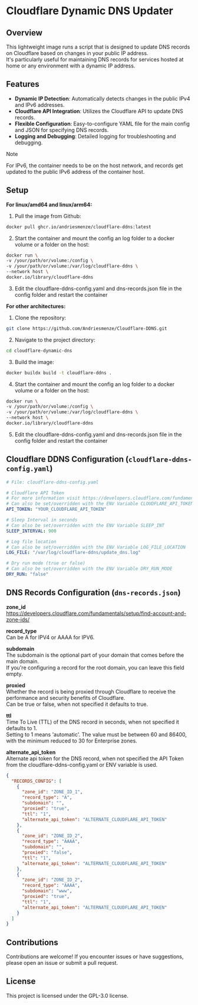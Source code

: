 # Cloudflare Dynamic DNS Updater

## Overview

This lightweight image runs a script that is designed to update DNS records on Cloudflare based on changes in your public IP address.  
It's particularly useful for maintaining DNS records for services hosted at home or any environment with a dynamic IP address.

## Features

- **Dynamic IP Detection**: Automatically detects changes in the public IPv4 and IPv6 addresses.
- **Cloudflare API Integration**: Utilizes the Cloudflare API to update DNS records.
- **Flexible Configuration**: Easy-to-configure YAML file for the main config and JSON for specifying DNS records.
- **Logging and Debugging**: Detailed logging for troubleshooting and debugging.

> [!NOTE]
> For IPv6, the container needs to be on the host network, and records get updated to the public IPv6 address of the container host.  

## Setup

**For linux/amd64 and linux/arm64:**
1. Pull the image from Github:
```bash
docker pull ghcr.io/andriesmenze/cloudflare-ddns:latest
```
2. Start the container and mount the config an log folder to a docker volume or a folder on the host:
```bash
docker run \
-v /your/path/or/volume:/config \
-v /your/path/or/volume:/var/log/cloudflare-ddns \
--network host \
docker.io/library/cloudflare-ddns
```
3. Edit the cloudflare-ddns-config.yaml and dns-records.json file in the config folder and restart the container

**For other architectures:**
1. Clone the repository:
```bash
git clone https://github.com/Andriesmenze/Cloudflare-DDNS.git
```
2. Navigate to the project directory:
```bash
cd cloudflare-dynamic-dns
```
3. Build the image:
```bash
docker buildx build -t cloudflare-ddns .
```
4. Start the container and mount the config an log folder to a docker volume or a folder on the host:
```bash
docker run \
-v /your/path/or/volume:/config \
-v /your/path/or/volume:/var/log/cloudflare-ddns \
--network host \
docker.io/library/cloudflare-ddns
```
5. Edit the cloudflare-ddns-config.yaml and dns-records.json file in the config folder and restart the container

## Cloudflare DDNS Configuration (`cloudflare-ddns-config.yaml`)
```yaml
# File: cloudflare-ddns-config.yaml

# Cloudflare API Token
# For more information visit https://developers.cloudflare.com/fundamentals/api/get-started/create-token/
# Can also be set/overridden with the ENV Variable CLOUDFLARE_API_TOKEN
API_TOKEN: "YOUR_CLOUDFLARE_API_TOKEN"

# Sleep Interval in seconds
# Can also be set/overridden with the ENV Variable SLEEP_INT
SLEEP_INTERVAL: 900 

# Log file location
# Can also be set/overridden with the ENV Variable LOG_FILE_LOCATION
LOG_FILE: "/var/log/cloudflare-ddns/update_dns.log"

# Dry run mode (true or false)
# Can also be set/overridden with the ENV Variable DRY_RUN_MODE
DRY_RUN: "false"
```

## DNS Records Configuration (`dns-records.json`)

**zone_id**  
https://developers.cloudflare.com/fundamentals/setup/find-account-and-zone-ids/  

**record_type**  
Can be A for IPV4 or AAAA for IPV6.  

**subdomain**  
The subdomain is the optional part of your domain that comes before the main domain.  
If you're configuring a record for the root domain, you can leave this field empty.  

**proxied**  
Whether the record is being proxied through Cloudflare to receive the performance and security benefits of Cloudflare.  
Can be true or false, when not specified it defaults to true.  

**ttl**  
Time To Live (TTL) of the DNS record in seconds, when not specified it defaults to 1.  
Setting to 1 means 'automatic'. The value must be between 60 and 86400, with the minimum reduced to 30 for Enterprise zones.  

**alternate_api_token**  
Alternate api token for the DNS record, when not specified the API Token from the cloudflare-ddns-config.yaml or ENV variable is used.  

```json
{
  "RECORDS_CONFIG": [
    {
      "zone_id": "ZONE_ID_1",
      "record_type": "A",
      "subdomain": "",
      "proxied": "true",
      "ttl": "1",
      "alternate_api_token": "ALTERNATE_CLOUDFLARE_API_TOKEN"
    },
    {
      "zone_id": "ZONE_ID_2",
      "record_type": "AAAA",
      "subdomain": "",
      "proxied": "false",
      "ttl": "1",
      "alternate_api_token": "ALTERNATE_CLOUDFLARE_API_TOKEN"
    },
    {
      "zone_id": "ZONE_ID_2",
      "record_type": "AAAA",
      "subdomain": "www",
      "proxied": "true",
      "ttl": "1",
      "alternate_api_token": "ALTERNATE_CLOUDFLARE_API_TOKEN"
    }
  ]
}
```
## Contributions
Contributions are welcome! If you encounter issues or have suggestions, please open an issue or submit a pull request.

## License
This project is licensed under the GPL-3.0 license.
